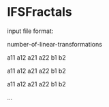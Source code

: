 # IFSFractals

input file format:

number-of-linear-transformations

a11 a12 a21 a22 b1 b2

a11 a12 a21 a22 b1 b2

a11 a12 a21 a22 b1 b2

...
